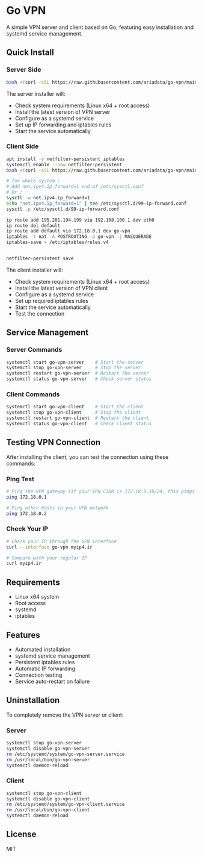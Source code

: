 # Go VPN

A simple VPN server and client based on Go, featuring easy installation and systemd service management.

## Quick Install

### Server Side
```bash
bash <(curl -sSL https://raw.githubusercontent.com/ariadata/go-vpn/main/installer-server.sh)
```

The server installer will:
- Check system requirements (Linux x64 + root access)
- Install the latest version of VPN server
- Configure as a systemd service
- Set up IP forwarding and iptables rules
- Start the service automatically

### Client Side
```bash
apt install -y netfilter-persistent iptables
systemctl enable --now netfilter-persistent
bash <(curl -sSL https://raw.githubusercontent.com/ariadata/go-vpn/main/installer-client.sh)

# for whole system :
# Add net.ipv4.ip_forward=1 end of /etc/sysctl.conf
# Or :
sysctl -w net.ipv4.ip_forward=1
echo "net.ipv4.ip_forward=1" | tee /etc/sysctl.d/99-ip-forward.conf
sysctl -p /etc/sysctl.d/99-ip-forward.conf

ip route add 195.201.194.199 via 192.168.100.1 dev eth0
ip route del default
ip route add default via 172.18.0.1 dev go-vpn
iptables -t nat -A POSTROUTING -o go-vpn -j MASQUERADE
iptables-save > /etc/iptables/rules.v4


netfilter-persistent save
```

The client installer will:
- Check system requirements (Linux x64 + root access)
- Install the latest version of VPN client
- Configure as a systemd service
- Set up required iptables rules
- Start the service automatically
- Test the connection

## Service Management

### Server Commands
```bash
systemctl start go-vpn-server    # Start the server
systemctl stop go-vpn-server     # Stop the server
systemctl restart go-vpn-server  # Restart the server
systemctl status go-vpn-server   # Check server status
```

### Client Commands
```bash
systemctl start go-vpn-client    # Start the client
systemctl stop go-vpn-client     # Stop the client
systemctl restart go-vpn-client  # Restart the client
systemctl status go-vpn-client   # Check client status
```

## Testing VPN Connection

After installing the client, you can test the connection using these commands:

### Ping Test
```bash
# Ping the VPN gateway (if your VPN CIDR is 172.18.0.10/24, this pings 172.18.0.1)
ping 172.18.0.1

# Ping other hosts in your VPN network
ping 172.18.0.2
```

### Check Your IP
```bash
# Check your IP through the VPN interface
curl --interface go-vpn myip4.ir

# Compare with your regular IP
curl myip4.ir
```

## Requirements
- Linux x64 system
- Root access
- systemd
- iptables

## Features
- Automated installation
- systemd service management
- Persistent iptables rules
- Automatic IP forwarding
- Connection testing
- Service auto-restart on failure

## Uninstallation
To completely remove the VPN server or client:

### Server
```bash
systemctl stop go-vpn-server
systemctl disable go-vpn-server
rm /etc/systemd/system/go-vpn-server.service
rm /usr/local/bin/go-vpn-server
systemctl daemon-reload
```

### Client
```bash
systemctl stop go-vpn-client
systemctl disable go-vpn-client
rm /etc/systemd/system/go-vpn-client.service
rm /usr/local/bin/go-vpn-client
systemctl daemon-reload
```

## License
MIT